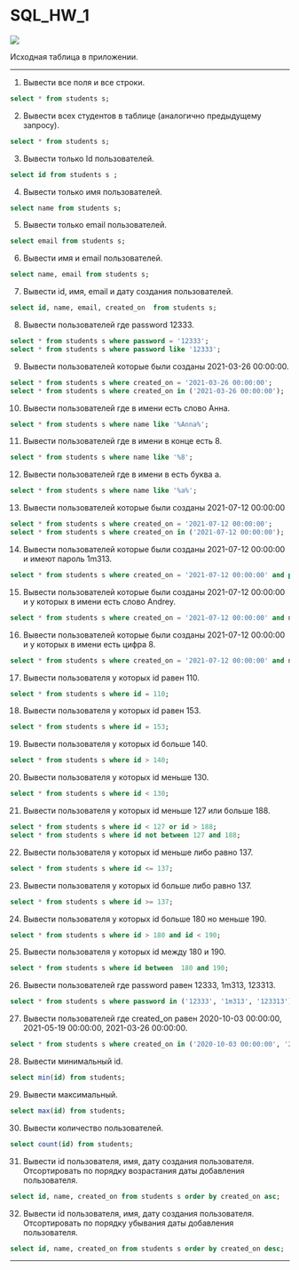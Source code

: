 # SQL_HW_1

![](https://www.datocms-assets.com/14946/1627286560-sql-databases.png?auto=format&fit=max&w=1200)

Исходная таблица в приложении. 

---------
 1. Вывести все поля и все строки.
 ```SQL
select * from students s;
```
 2. Вывести всех студентов в таблице (аналогично предыдущему запросу).
```SQL
select * from students s;
```
 3. Вывести только Id пользователей.
 ```SQL
select id from students s ;
```
 4. Вывести только имя пользователей.
 ```SQL
select name from students s;
```
 5. Вывести только email пользователей.
 ```SQL
select email from students s;
```
 6. Вывести имя и email пользователей.
 ```SQL
select name, email from students s;
```
 7. Вывести id, имя, email и дату создания пользователей.
 ```SQL
select id, name, email, created_on  from students s;
```
 8. Вывести пользователей где password 12333.
 ```SQL
select * from students s where password = '12333'; 
select * from students s where password like '12333'; 
```
 9. Вывести пользователей которые были созданы 2021-03-26 00:00:00.
 ```SQL
select * from students s where created_on = '2021-03-26 00:00:00';
select * from students s where created_on in ('2021-03-26 00:00:00');
```
 10. Вывести пользователей где в имени есть слово Анна.
 ```SQL
select * from students s where name like '%Anna%'; 
```
 11. Вывести пользователей где в имени в конце есть 8.
 ```SQL
select * from students s where name like '%8'; 
```
 12. Вывести пользователей где в имени в есть буква а.
 ```SQL
select * from students s where name like '%a%'; 
```
 13. Вывести пользователей которые были созданы 2021-07-12 00:00:00
 ```SQL
select * from students s where created_on = '2021-07-12 00:00:00'; 
select * from students s where created_on in ('2021-07-12 00:00:00'); 
```
 14. Вывести пользователей которые были созданы 2021-07-12 00:00:00 и имеют пароль 1m313.
 ```SQL
 select * from students s where created_on = '2021-07-12 00:00:00' and password  = '1m313';
 ```
 15. Вывести пользователей которые были созданы 2021-07-12 00:00:00 и у которых в имени есть слово Andrey.
 ```SQL
select * from students s where created_on = '2021-07-12 00:00:00' and name  like '%Andrey%';
```
 16. Вывести пользователей которые были созданы 2021-07-12 00:00:00 и у которых в имени есть цифра 8.
 ```SQL
select * from students s where created_on = '2021-07-12 00:00:00' and name  like '%8%';
```
 17. Вывести пользователя у которых id равен 110.
 ```SQL
select * from students s where id = 110;
```
 18. Вывести пользователя у которых id равен 153.
  ```SQL
select * from students s where id = 153;
```
 19. Вывести пользователя у которых id больше 140.
 ```SQL
select * from students s where id > 140;
```
 20. Вывести пользователя у которых id меньше 130.
  ```SQL
select * from students s where id < 130;
```
 21. Вывести пользователя у которых id меньше 127 или больше 188.
  ```SQL
select * from students s where id < 127 or id > 188;
select * from students s where id not between 127 and 188;
```
 22. Вывести пользователя у которых id меньше либо равно 137.
  ```SQL
select * from students s where id <= 137;
```
 23. Вывести пользователя у которых id больше либо равно 137.
  ```SQL
select * from students s where id >= 137;
```
 24. Вывести пользователя у которых id больше 180 но меньше 190.
  ```SQL
select * from students s where id > 180 and id < 190;
```
 25. Вывести пользователя у которых id между 180 и 190.
  ```SQL
select * from students s where id between  180 and 190;
```
 26. Вывести пользователей где password равен 12333, 1m313, 123313.
  ```SQL
select * from students s where password in ('12333', '1m313', '123313'); 
```
 27. Вывести пользователей где created_on равен 2020-10-03 00:00:00, 2021-05-19 00:00:00, 2021-03-26 00:00:00.
  ```SQL
select * from students s where created_on in ('2020-10-03 00:00:00', '2021-05-19 00:00:00', '2021-03-26 00:00:00'); 
```
 28. Вывести минимальный id.
  ```SQL
select min(id) from students;
```
 29. Вывести максимальный.
  ```SQL
select max(id) from students;
```
 30. Вывести количество пользователей.
  ```SQL
select count(id) from students;
```
 31. Вывести id пользователя, имя, дату создания пользователя. Отсортировать по порядку возрастания даты добавления пользователя.
  ```SQL
select id, name, created_on from students s order by created_on asc; 
```
 32. Вывести id пользователя, имя, дату создания пользователя. Отсортировать по порядку убывания даты добавления пользователя.
  ```SQL
select id, name, created_on from students s order by created_on desc;
``` 
-------